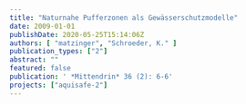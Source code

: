 ```yaml
---
title: "Naturnahe Pufferzonen als Gewässerschutzmodelle"
date: 2009-01-01
publishDate: 2020-05-25T15:14:06Z
authors: [ "matzinger", "Schroeder, K." ]
publication_types: ["2"]
abstract: ""
featured: false
publication: ' *Mittendrin* 36 (2): 6-6'
projects: ["aquisafe-2"]
---
```


